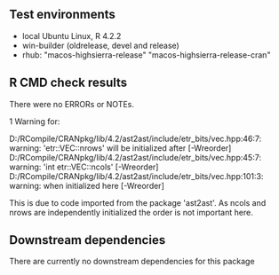 ## Test environments
* local Ubuntu Linux, R 4.2.2
* win-builder (oldrelease, devel and release)
* rhub: "macos-highsierra-release"      "macos-highsierra-release-cran"

## R CMD check results
There were no ERRORs or NOTEs.

1 Warning for:

D:/RCompile/CRANpkg/lib/4.2/ast2ast/include/etr_bits/vec.hpp:46:7: warning: 'etr::VEC<double>::nrows' will be initialized after [-Wreorder]
D:/RCompile/CRANpkg/lib/4.2/ast2ast/include/etr_bits/vec.hpp:45:7: warning: 'int etr::VEC<double>::ncols' [-Wreorder]
D:/RCompile/CRANpkg/lib/4.2/ast2ast/include/etr_bits/vec.hpp:101:3: warning:   when initialized here [-Wreorder]

This is due to code imported from the package 'ast2ast'. As ncols and nrows are independently initialized the order is not important here.

## Downstream dependencies

There are currently no downstream dependencies for this package

